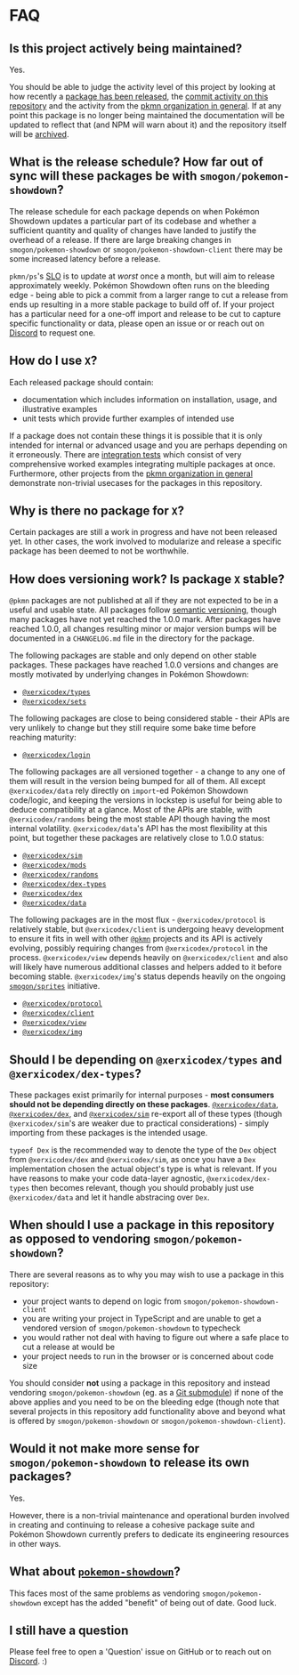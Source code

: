 # FAQ

## Is this project actively being maintained?

Yes.

You should be able to judge the activity level of this project by looking at how recently a
[package has been released](https://www.npmjs.com/package/@xerxicodex/sim), the
[commit activity on this repository](https://github.com/pkmn/ps/commits/master) and the activity
from the [pkmn organization in general](https://github.com/pkmn). If at any point this package
is no longer being maintained the documentation will be updated to reflect that (and NPM will
warn about it) and the repository itself will be [archived](https://github.com/pkmn-archive).

## What is the release schedule? How far out of sync will these packages be with `smogon/pokemon-showdown`?

The release schedule for each package depends on when Pokémon Showdown updates a particular part of
its codebase and whether a sufficient quantity and quality of changes have landed to justify the
overhead of a release. If there are large breaking changes in `smogon/pokemon-showdown` or
`smogon/pokemon-showdown-client` there may be some increased latency before a release.

`pkmn/ps`'s [SLO](https://en.wikipedia.org/wiki/Service-level_objective) is to update at *worst*
once a month, but will aim to release approximately weekly. Pokémon Showdown often runs on the
bleeding edge -  being able to pick a commit from a larger range to cut a release from ends up
resulting in a more stable package to build off of. If your project has a particular need for a
one-off import and release to be cut to capture specific functionality or data, please open an issue
or or reach out on [Discord](https://pkmn.cc/dev) to request one.

## How do I use `X`?

Each released package should contain:

- documentation which includes information on installation, usage, and illustrative examples
- unit tests which provide further examples of intended use

If a package does not contain these things it is possible that it is only intended for internal or
advanced usage and you are perhaps depending on it erroneously. There are
[integration tests](https://github.com/pkmn/ps/blob/master/integration) which consist of very
comprehensive worked examples integrating multiple packages at once. Furthermore, other projects
from the [pkmn organization in general](https://github.com/pkmn) demonstrate non-trivial
usecases for the packages in this repository.

## Why is there no package for `X`?

Certain packages are still a work in progress and have not been released yet. In other cases, the
work involved to modularize and release a specific package has been deemed to not be worthwhile.

## How does versioning work? Is package `X` stable?

`@pkmn` packages are not published at all if they are not expected to be in a useful and usable
state. All packages follow [semantic versioning](https://semver.org/), though many packages have
not yet reached the 1.0.0 mark. After packages have reached 1.0.0, all changes resulting minor or
major version bumps will be documented in a `CHANGELOG.md` file in the directory for the package.

The following packages are stable and only depend on other stable packages. These packages have
reached 1.0.0 versions and changes are mostly motivated by underlying changes in Pokémon Showdown:

- [`@xerxicodex/types`](types)
- [`@xerxicodex/sets`](sets)

The following packages are close to being considered stable - their APIs are very unlikely to change
but they still require some bake time before reaching maturity:

- [`@xerxicodex/login`](login)

The following packages are all versioned together - a change to any one of them will result in the
version being bumped for all of them. All except `@xerxicodex/data` rely directly on `import`-ed Pokémon
Showdown code/logic, and keeping the versions in lockstep is useful for being able to deduce
compatibility at a glance. Most of the APIs are stable, with `@xerxicodex/randoms` being the most stable
API though having the most internal volatility. `@xerxicodex/data`'s API has the most flexibility at this
point, but together these packages are relatively close to 1.0.0 status:

- [`@xerxicodex/sim`](sim)
- [`@xerxicodex/mods`](mods)
- [`@xerxicodex/randoms`](randoms)
- [`@xerxicodex/dex-types`](dex/types)
- [`@xerxicodex/dex`](dex)
- [`@xerxicodex/data`](data)

The following packages are in the most flux - `@xerxicodex/protocol` is relatively stable, but
`@xerxicodex/client` is undergoing heavy development to ensure it fits in well with other
[`@pkmn`](https://pkmn.cc/@xerxicodex/) projects and its API is actively evolving, possibly requiring
changes from `@xerxicodex/protocol` in the process. `@xerxicodex/view` depends heavily on `@xerxicodex/client` and
also will likely have numerous additional classes and helpers added to it before becoming stable.
`@xerxicodex/img`'s status depends heavily on the ongoing
[`smogon/sprites`](https://github.com/smogon/sprites) initiative.

- [`@xerxicodex/protocol`](protocol)
- [`@xerxicodex/client`](client)
- [`@xerxicodex/view`](view)
- [`@xerxicodex/img`](img)

## Should I be depending on `@xerxicodex/types` and `@xerxicodex/dex-types`?

These packages exist primarily for internal purposes - **most consumers should not be depending
directly on these packages**. [`@xerxicodex/data`](data), [`@xerxicodex/dex`](dex), and [`@xerxicodex/sim`](sim)
re-export all of these types (though `@xerxicodex/sim`'s are weaker due to practical considerations) -
simply importing from these packages is the intended usage.

`typeof Dex` is the recommended way to denote the type of the `Dex` object from `@xerxicodex/dex` and
`@xerxicodex/sim`, as once you have a `Dex` implementation chosen the actual object's type is what is
relevant. If you have reasons to make your code data-layer agnostic, `@xerxicodex/dex-types` then becomes
relevant, though you should probably just use `@xerxicodex/data` and let it handle abstracing over `Dex`.

## When should I use a package in this repository as opposed to vendoring `smogon/pokemon-showdown`?

There are several reasons as to why you may wish to use a package in this repository:

- your project wants to depend on logic from `smogon/pokemon-showdown-client`
- you are writing your project in TypeScript and are unable to get a vendored version of
  `smogon/pokemon-showdown` to typecheck
- you would rather not deal with having to figure out where a safe place to cut a release at would
  be
- your project needs to run in the browser or is concerned about code size

You should consider **not** using a package in this repository and instead vendoring
`smogon/pokemon-showdown` (eg. as a
[Git submodule](https://git-scm.com/book/en/v2/Git-Tools-Submodules)) if none of the above applies
and you need to be on the bleeding edge (though note that several projects in this repository add
functionality above and beyond what is offered by `smogon/pokemon-showdown` or
`smogon/pokemon-showdown-client`).

## Would it not make more sense for `smogon/pokemon-showdown` to release its own packages?

Yes.

However, there is a non-trivial maintenance and operational burden involved in creating and
continuing to release a cohesive package suite and Pokémon Showdown currently prefers to dedicate
its engineering resources in other ways.

## What about [`pokemon-showdown`](https://www.npmjs.com/package/pokemon-showdown)?

This faces most of the same problems as vendoring `smogon/pokemon-showdown` except has the added
"benefit" of being out of date. Good luck.

## I still have a question

Please feel free to open a 'Question' issue on GitHub or to reach out on
[Discord](https://pkmn.cc/dev). :)
